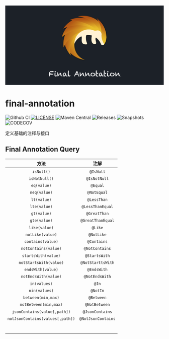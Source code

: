 ![Final Annotation](LOGO.png)

# final-annotation

![Github CI](https://github.com/final-projects/final-annotation/workflows/ci/badge.svg)
[![LICENSE](https://img.shields.io/github/license/final-projects/final-annotation)](http://www.apache.org/licenses/LICENSE-2.0.html)
![Maven Central](https://img.shields.io/maven-central/v/org.ifinalframework.annotation/final-annotation?label=maven)
![Releases](https://img.shields.io/nexus/r/org.ifinalframework.annotation/final-annotation?server=https://s01.oss.sonatype.org&label=Releases)
![Snapshots](https://img.shields.io/nexus/s/org.ifinalframework.annotation/final-annotation?server=https://s01.oss.sonatype.org&label=Snapshots)
![CODECOV](https://codecov.io/gh/final-projects/final-annotation/branch/main/graph/badge.svg)

定义基础的注释与接口

## Final Annotation Query

|               方法               |        注解        |
| :------------------------------: | :----------------: |
|            `isNull()`            |     `@IsNull`      |
|          `isNotNull()`           |    `@IsNotNull`    |
|           `eq(value)`            |      `@Equal`      |
|           `neq(value)`           |    `@NotEqual`     |
|           `lt(value)`            |    `@LessThan`     |
|           `lte(value)`           |  `@LessThanEqual`  |
|           `gt(value)`            |    `@GreatThan`    |
|           `gte(value)`           | `@GreatThanEqual`  |
|          `like(value)`           |      `@Like`       |
|         `notLike(value)`         |     `@NotLike`     |
|        `contains(value)`         |    `@Contains`     |
|       `notContains(value)`       |   `@NotContains`   |
|       `startsWith(value)`        |   `@StartsWith`    |
|      `notStartsWith(value)`      | `@NotStarttsWith`  |
|        `endsWith(value)`         |    `@EndsWith`     |
|       `notEndsWith(value)`       |   `@NotEndsWith`   |
|           `in(values)`           |       `@In`        |
|          `nin(values)`           |      `@NotIn`      |
|        `between(min,max)`        |     `@Between`     |
|      `notBetween(min,max)`       |   `@NotBetween`    |
|   `jsonContains(value[,path])`   |  `@JsonContains`   |
| `notJsonContains(values[,path])` | `@NotJsonContains` |
|                                  |                    |
|                                  |                    |
|                                  |                    |
|                                  |                    |
|                                  |                    |
|                                  |                    |
|                                  |                    |



